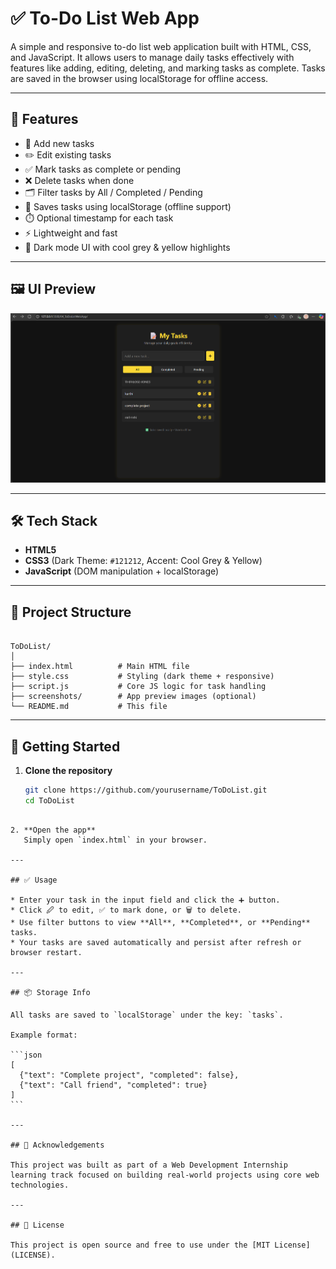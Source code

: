 # ✅ To-Do List Web App

A simple and responsive to-do list web application built with HTML, CSS, and JavaScript. It allows users to manage daily tasks effectively with features like adding, editing, deleting, and marking tasks as complete. Tasks are saved in the browser using localStorage for offline access.

---

## 📌 Features

- 📝 Add new tasks
- ✏️ Edit existing tasks
- ✅ Mark tasks as complete or pending
- ❌ Delete tasks when done
- 🗂️ Filter tasks by All / Completed / Pending
- 💾 Saves tasks using localStorage (offline support)
- ⏱️ Optional timestamp for each task
- ⚡ Lightweight and fast
- 🌙 Dark mode UI with cool grey & yellow highlights

---

## 🖼️ UI Preview

![To-Do App Screenshot](https://github.com/ThiriloseJonesNithish-R/WebDevelopmentInternship/blob/25cc253a72a34d98f6b7055d91ad0f898cd289d4/04_ToDoListWebApp/screenshots/preview.png)

---

## 🛠️ Tech Stack

- **HTML5**
- **CSS3** (Dark Theme: `#121212`, Accent: Cool Grey & Yellow)
- **JavaScript** (DOM manipulation + localStorage)

---

## 📂 Project Structure

```

ToDoList/
│
├── index.html          # Main HTML file
├── style.css           # Styling (dark theme + responsive)
├── script.js           # Core JS logic for task handling
├── screenshots/        # App preview images (optional)
└── README.md           # This file

````

---

## 🚀 Getting Started

1. **Clone the repository**
   ```bash
   git clone https://github.com/yourusername/ToDoList.git
   cd ToDoList
````

2. **Open the app**
   Simply open `index.html` in your browser.

---

## ✅ Usage

* Enter your task in the input field and click the ➕ button.
* Click 🖉 to edit, ✅ to mark done, or 🗑️ to delete.
* Use filter buttons to view **All**, **Completed**, or **Pending** tasks.
* Your tasks are saved automatically and persist after refresh or browser restart.

---

## 📦 Storage Info

All tasks are saved to `localStorage` under the key: `tasks`.

Example format:

```json
[
  {"text": "Complete project", "completed": false},
  {"text": "Call friend", "completed": true}
]
```

---

## 🙌 Acknowledgements

This project was built as part of a Web Development Internship learning track focused on building real-world projects using core web technologies.

---

## 📃 License

This project is open source and free to use under the [MIT License](LICENSE).